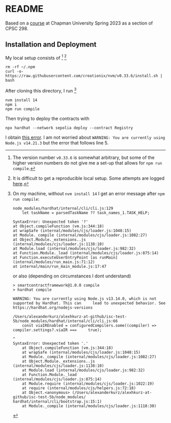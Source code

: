 # README

Based on a [course](https://github.com/alexhkurz/introduction-to-smart-contracts) at Chapman University Spring 2023 as a section of CPSC 298.

## Installation and Deployment

My local setup consists of [^nvm-version] [^local-setup]

```
rm -rf ~/.npm
curl -o- https://raw.githubusercontent.com/creationix/nvm/v0.33.6/install.sh | bash
```

After cloning this directory, I run [^error]

```
nvm install 14
npm i 
npm run compile
```

Then trying to deploy the contracts with

```
npx hardhat --network sepolia deploy --contract Registry
```

I obtain [this error](https://app.warp.dev/block/eiONvr5ZiywzTkjQ0CW9kE). I am not worried about `WARNING: You are currently using Node.js v14.21.3` but the error that follows line 5.

[^nvm-version]: The version number `v0.33.6` is somewhat arbitrary, but some of the higher version numbers do not give me a set-up that allows for `npm run compile`.

[^local-setup]: It is difficult to get a reproducible local setup. Some attempts are logged [here](https://hackmd.io/@alexhkurz/B1b4ATDc3).

[^error]: On my machine, without `nvm install 14` I get an error message after `npm run compile`:

    ```
    node_modules/hardhat/internal/cli/cli.js:129
        let taskName = parsedTaskName ?? task_names_1.TASK_HELP;
    
    SyntaxError: Unexpected token '?'
    at Object.compileFunction (vm.js:344:18)
    at wrapSafe (internal/modules/cjs/loader.js:1048:15)
    at Module._compile (internal/modules/cjs/loader.js:1082:27)
    at Object.Module._extensions..js (internal/modules/cjs/loader.js:1138:10)
    at Module.load (internal/modules/cjs/loader.js:982:32)
    at Function.Module._load (internal/modules/cjs/loader.js:875:14)
    at Function.executeUserEntryPoint [as runMain] (internal/modules/run_main.js:71:12)
    at internal/main/run_main_module.js:17:47
    ```

    or also (depending on circumstances I dont understand)
    
    ```
    > smartcontractframework@1.0.0 compile
    > hardhat compile
    
    WARNING: You are currently using Node.js v13.14.0, which is not supported by Hardhat. This can     lead to unexpected behavior. See https://hardhat.org/nodejs-versions
    
    /Users/alexanderkurz/alexhkurz-at-github/isc-test-5b/node_modules/hardhat/internal/cli/cli.js:66
        const viaIREnabled = configuredCompilers.some((compiler) => compiler.settings?.viaIR ===     true);
                                                                                      ^   
    SyntaxError: Unexpected token '.'
        at Object.compileFunction (vm.js:344:18)
        at wrapSafe (internal/modules/cjs/loader.js:1048:15)
        at Module._compile (internal/modules/cjs/loader.js:1082:27)
        at Object.Module._extensions..js (internal/modules/cjs/loader.js:1138:10)
        at Module.load (internal/modules/cjs/loader.js:982:32)
        at Function.Module._load (internal/modules/cjs/loader.js:875:14)
        at Module.require (internal/modules/cjs/loader.js:1022:19)
        at require (internal/modules/cjs/helpers.js:72:18)
        at Object.<anonymous> (/Users/alexanderkurz/alexhkurz-at-github/isc-test-5b/node_modules/    hardhat/internal/cli/bootstrap.js:15:1)
        at Module._compile (internal/modules/cjs/loader.js:1118:30)
    ```